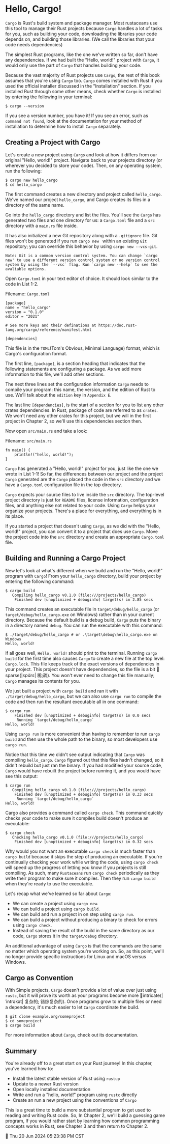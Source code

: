 # Hello, Cargo!

`Cargo` is Rust's build system and package manager. Most rustaceans use this tool to manage their Rust projects because `Cargo` handles a lot of tasks for you, such as building your code, downloading the libraries your code depends on, and building those libraries. (We call the libraries that your code needs dependencies)

The simplest Rust programs, like the one we've written so far, don't have any dependencies. If we had built the "Hello, world!" project with `Cargo`, it would only use the part of `Cargo` that handles building your code.

Because the vast majority of Rust projects use `Cargo`, the rest of this book assumes that you're using `Cargo` too. `Cargo` comes installed with Rust if you used the official installer discussed in the "Installation" section. If you installed Rust through some other means, check whether `Cargo` is installed by entering the following in your terminal:

    $ cargo --version

If you see a version number, you have it! If you see an error, such as `command not found`, look at the documentation for your method of installation to determine how to install `Cargo` separately.

## Creating a Project with Cargo

Let's create a new project using `Cargo` and look at how it differs from our original "Hello, world!" project. Navigate back to your projects directory (or wherever you decided to store your code). Then, on any operating system, run the following:
```
$ cargo new hello_cargo
$ cd hello_cargo
```
The first command creates a new directory and project called `hello_cargo`. We've named our project `hello_cargo`, and Cargo creates its files in a directory of the same name.

Go into the `hello_cargo` directory and list the files. You'll see the `Cargo` has generated two files and one directory for us: a `Cargo.toml` file and a `src` directory with a `main.rs` file inside.

It has also initialized a new Git repository along with a `.gitignore` file. Git files won't be generated if you run `cargo new ` within an existing `Git` repository; you can override this behavior by using `cargo new --vcs-git`.

    Note: Git is a common version control system. You can change `cargo new' to use a different version control system or no version control system by using the `--vsc` flag. Run `cargo new --help` to see the avaliable options.

Open `Cargo.toml` in your text editor of choice. It should look similar to the code in List 1-2.

Filename: `Cargo.toml`
```
[package]
name = "hello_cargo"
version = "0.1.0"
editor = "2021"

# See more keys and their definations at https://doc.rust-lang.org/cargo/reference/manifest.html

[dependencies]
```
This file is in the `TOML`(Tom's Obvious, Minimal Language) format, which is Cargo's configuration format.

The first line, `[package]`, is a section heading that indicates that the following statements are configuring a package. As we add more information to this file, we'll add other sections.

The next three lines set the configuration information `Cargo` needs to compile your program: this name, the version, and the edition of Rust to use. We'll talk about the `edition` key in `Appendix E`.

The last line `[dependencies]`, is the start of a section for you to list any other crates dependencies. In Rust, package of code are referred to as `crates`. We won't need any other crates for this project, but we will in the first project in Chapter 2, so we'll use this dependencies section then.

Now open `src/main.rs` and take a look:

Filename: `src/main.rs`
```
fn main() {
    println!("hello, world!");
}
```
`Cargo` has generated a "Hello, world!" project for you, just like the one we wrote in List 1-1! So far, the differences between our project and the project `Cargo` generated are the `Cargo` placed the code in the `src` directory and we have a `Cargo.toml` configuration file in the top directory.

`Cargo` expects your source files to live inside the `src` directory. The top-level project directory is just for `README` files, license information, configuration files, and anything else not related to your code. Using `Cargo` helps your organize your projects. There's a place for everything, and everything is in its place.

If you started a project that doesn't using `Cargo`, as we did with the "Hello, world!" project, you can convert it to a project that does use `Cargo`. Move the project code into the `src` directory and create an appropriate `Cargo.toml` file.

## Building and Running a Cargo Project

New let's look at what's different when we build and run the "Hello, world!" program with `Cargo`! From your `hello_cargo` directory, build your project by entering the following command:
```
$ cargo build
   Compiling hello_cargo v0.1.0 (file:///projects/hello_cargo)
    Finished dev [unoptimized + debuginfo] target(s) in 2.85 secs
```
This command creates an executable file in `target/debug/hello_cargo` (or `target/debug/hello_cargo.exe` on Windows) rather than in your current directory. Because the default build is a debug build, `Cargo` puts the binary in a directory named `debug`. You can run the executable with this command:
```
$ ./target/debug/hello_cargo # or .\target\debug\hello_cargo.exe on Windows
Hello, world!
```
If all goes well, `Hello, world!` should print to the terminal. Running `cargo build` for the first time also causes `Cargo` to create a new file at the top level: `Cargo.lock`. This file keeps track of the exact versions of dependencies in your project. This project doesn't have dependencies, so the file is a bit 📝sparse(|*spärs*| 稀;疏). You won't ever need to change this file manually; `Cargo` manages its contents for you.

We just built a project with `cargo build` and ran it with `./target/debug/hello_cargo`, but we can also use `cargo run` to compile the code and then run the resultant executable all in one command:
```
$ cargo run
    Finished dev [unoptimized + debuginfo] target(s) in 0.0 secs
     Running `target/debug/hello_cargo`
Hello, world!
```
Using `cargo run` is more convenient than having to remember to run `cargo build` and then use the whole path to the binary, so most developers use `cargo run`.

Notice that this time we didn't see output indicating that `Cargo` was compiling `hello_cargo`. `Cargo` figured out that this files hadn't changed, so it didn't rebuild but just ran the binary. If you had modified your source code, `Cargo` would have rebuilt the project before running it, and you would have see this output:
```
$ cargo run
   Compiling hello_cargo v0.1.0 (file:///projects/hello_cargo)
    Finished dev [unoptimized + debuginfo] target(s) in 0.33 secs
     Running `target/debug/hello_cargo`
Hello, world!
```
Cargo also provides a command called `cargo check`. This command quickly checks your code to make sure it compiles build doesn't produce an executable:
```
$ cargo check
   Checking hello_cargo v0.1.0 (file:///projects/hello_cargo)
    Finished dev [unoptimized + debuginfo] target(s) in 0.32 secs
```
Why would you not want an executable `cargo check` is much faster than `cargo build` because it skips the step of producing an executable. If you're continually checking your work while writing the code, using `cargo check` will speed up the progress of letting you know if you projects is still compiling. As such, many `Rustaceans` run `cargo check` periodically as they write their program to make sure it compiles. Then they run `cargo build` when they're ready to use the executable.

Let's recap what we've learned so far about `Cargo`:
  * We can create a project using `cargo new`.
  * We can build a project using `cargo build`.
  * We can build  and run a project in on step using `cargo run`.
  * We can build a project without producing a binary to check for errors using `cargo check`.
  * Instead of saving the result of the build in the same directory as our code, `Cargo` stores it in the `target/debug` directory.

An additional advantage of using `Cargo` is that the commands are the same no matter which operating system you're working on. So, as this point, we'll no longer provide specific instructions for Linux and macOS versus Windows.

## Cargo as Convention

With Simple projects, `Cargo` doesn't provide a lot of value over just using `rustc`, but it will prove its worth as your programs become more 📝intricate(|ˈintrəkət| 复杂的; 错综复杂的). Once programs grow to multiple files or need a dependency, it's much easier to let `Cargo` coordinate the build.
```
$ git clone example.org/someproject
$ cd someproject
$ cargo build
```
For more information about `Cargo`, check out its documentation.

## Summary

You're already off to a great start on your Rust journey! In this chapter, you've learned how to:
  * Install the latest stable version of Rust using `rustup`
  * Update to a newer Rust version
  * Open locally installed documentation
  * Write and run a "hello, world!" program using `rustc` directly
  * Create an run a new project using the conventions of `Cargo`

This is a great time to build a more substantial program to get used to reading and writing Rust code. So, In Chapter 2, we'll build a guessing game program, If you would rather start by learning how common programming concepts works in Rust, see Chapter 3 and then return to Chapter 2.

📗 Thu 20 Jun 2024 05:23:38 PM CST
